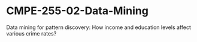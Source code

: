 # CMPE-255-02-Data-Mining
Data mining for pattern discovery: How income and education levels affect various crime rates?
